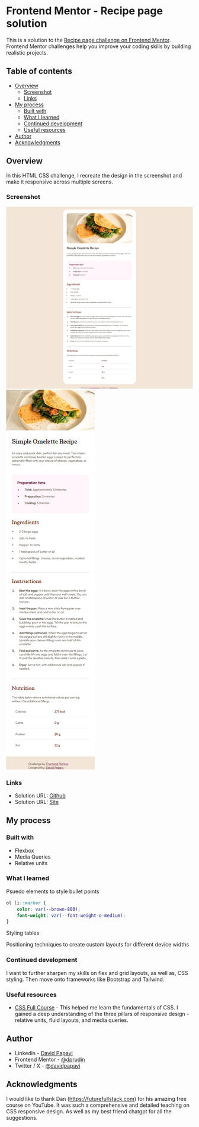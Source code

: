 # Frontend Mentor - Recipe page solution

This is a solution to the [Recipe page challenge on Frontend Mentor](https://www.frontendmentor.io/challenges/recipe-page-KiTsR8QQKm). Frontend Mentor challenges help you improve your coding skills by building realistic projects. 

## Table of contents

- [Overview](#overview)
  - [Screenshot](#screenshot)
  - [Links](#links)
- [My process](#my-process)
  - [Built with](#built-with)
  - [What I learned](#what-i-learned)
  - [Continued development](#continued-development)
  - [Useful resources](#useful-resources)
- [Author](#author)
- [Acknowledgments](#acknowledgments)

## Overview

In this HTML CSS challenge, I recreate the design in the screenshot and make it responsive across multiple screens.

### Screenshot

![](./screenshot.png)
![](./screenshot-m.png)

### Links

- Solution URL: [Github](https://github.com/dprudin/recipe-page-main.git)
- Solution URL: [Site](https://recipe-page-dp.netlify.app/)

## My process

### Built with

- Flexbox
- Media Queries
- Relative units

### What I learned

Psuedo elements to style bullet points

```css
ol li::marker {
    color: var(--brown-800);
    font-weight: var(--font-weight-o-medium);
}
```
Styling tables

Positioning techniques to create custom layouts for different device widths

### Continued development

I want to further sharpen my skills on flex and grid layouts, as well as, CSS styling. Then move onto frameworks like Bootstrap and Tailwind.

### Useful resources

- [CSS Full Course](https://youtu.be/-G-zic_LS0A) - This helped me learn the fundamentals of CSS. I gained a deep understanding of the three pillars of responsive design - relative units, fluid layouts, and media queries.

## Author

- Linkedin - [David Papayi](www.linkedin.com/in/david-papayi)
- Frontend Mentor - [@dprudin](https://www.frontendmentor.io/profile/dprudin)
- Twitter / X - [@davidpapayi](https://x.com/DavidPapayi)

## Acknowledgments

I would like to thank Dan (https://futurefullstack.com) for his amazing free course on YouTube. It was such a comprehensive and detailed teaching on CSS responsive design. As well as my best friend chatgpt for all the suggestions.